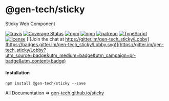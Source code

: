 # @gen-tech/sticky
Sticky Web Component

[![travis](https://travis-ci.org/gen-tech/sticky.svg)](https://travis-ci.org/gen-tech/sticky)
[![Coverage Status](https://coveralls.io/repos/github/gen-tech/sticky/badge.svg?branch=master)](https://coveralls.io/github/gen-tech/sticky?branch=master)
[![npm](https://img.shields.io/npm/v/@gen-tech/sticky.svg)](https://www.npmjs.com/package/@gen-tech/sticky)
[![npm](https://img.shields.io/npm/dw/@gen-tech/sticky.svg)](https://www.npmjs.com/package/@gen-tech/sticky)
[![patreon](https://img.shields.io/badge/patreon-alisahin-orange.svg)](https://www.patreon.com/alisahin)
[![TypeScript](https://badges.frapsoft.com/typescript/version/typescript-next.svg?v=101)](https://github.com/ellerbrock/typescript-badges/)
[![license](https://img.shields.io/npm/l/@gen-tech/sticky.svg)](https://github.com/gen-tech/sticky/blob/master/LICENSE)
[![Join the chat at https://gitter.im/gen-tech_sticky/Lobby](https://badges.gitter.im/gen-tech_sticky/Lobby.svg)](https://gitter.im/gen-tech_sticky/Lobby?utm_source=badge&utm_medium=badge&utm_campaign=pr-badge&utm_content=badge)

#### Installation
`npm install @gen-tech/sticky --save`

All Documentation => [gen-tech.github.io/sticky](https://gen-tech.github.io/sticky)

